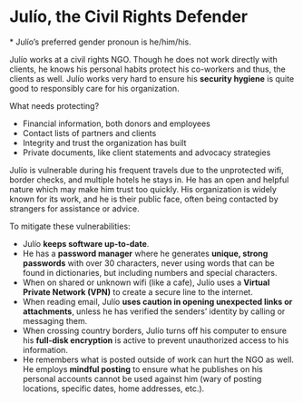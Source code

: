 # Julío, the Civil Rights Defender
\* Julío’s preferred gender pronoun is he/him/his.

Julío works at a civil rights NGO. Though he does not work directly with clients, he knows his personal habits protect his co-workers and thus, the clients as well. Julío works very hard to ensure his **security hygiene** is quite good to responsibly care for his organization.

What needs protecting?
- Financial information, both donors and employees
- Contact lists of partners and clients
- Integrity and trust the organization has built
- Private documents, like client statements and advocacy strategies

Julío is vulnerable during his frequent travels due to the unprotected wifi, border checks, and multiple hotels he stays in. He has an open and helpful nature which may make him trust too quickly. His organization is widely known for its work, and he is their public face, often being contacted by strangers for assistance or advice. 

To mitigate these vulnerabilities:
- Julío **keeps software up-to-date**.
-  He has a **password manager** where he generates **unique, strong passwords** with over 30 characters, never using words that can be found in dictionaries, but including numbers and special characters.
- When on shared or unknown wifi (like a cafe), Julío uses a **Virtual Private Network (VPN)** to create a secure line to the internet.
- When reading email, Julío **uses caution in opening unexpected links or attachments**, unless he has verified the senders’ identity by calling or messaging them.
- When crossing country borders, Julío turns off his computer to ensure his **full-disk encryption** is active to prevent unauthorized access to his information.
- He remembers what is posted outside of work can hurt the NGO as well. He employs **mindful posting** to ensure what he publishes on his personal accounts cannot be used against him (wary of posting locations, specific dates, home addresses, etc.).

